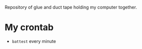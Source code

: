 Repository of glue and duct tape holding my computer together.

# My crontab
* `battest` every minute
